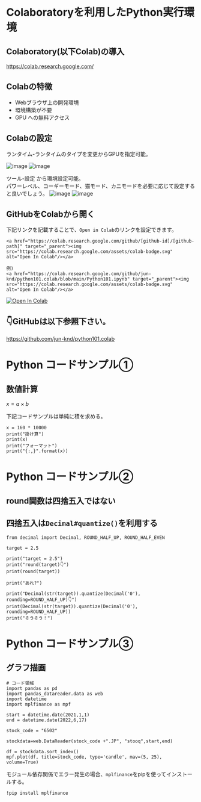 # Colaboratoryを利用したPython実行環境

## Colaboratory(以下Colab)の導入
https://colab.research.google.com/

## Colabの特徴
  - Webブラウザ上の開発環境
  - 環境構築が不要
  - GPU への無料アクセス

## Colabの設定
ランタイム-ランタイムのタイプを変更からGPUを指定可能。  

![image](https://user-images.githubusercontent.com/38905609/174577446-94111208-5da7-4b03-9673-fef83d57c7ad.png)
![image](https://user-images.githubusercontent.com/38905609/174577869-26de9308-dcde-4760-9086-4c56652cfb17.png)



ツール-設定 から環境設定可能。  
パワーレベル、コーギーモード、猫モード、カニモードを必要に応じて設定すると良いでしょう。
![image](https://user-images.githubusercontent.com/38905609/174462253-046191a2-7762-4940-9590-080c3266b2c3.png)
![image](https://user-images.githubusercontent.com/38905609/174462281-654bee21-ee70-4cdb-a5c9-48edf2fa02f9.png)



## GitHubをColabから開く
下記リンクを記載することで、`Open in Colab`のリンクを設定できます。
```
<a href="https://colab.research.google.com/github/[github-id]/[github-path]" target="_parent"><img src="https://colab.research.google.com/assets/colab-badge.svg" alt="Open In Colab"/></a>

例)
<a href="https://colab.research.google.com/github/jun-knd/python101.colab/blob/main/Python101.ipynb" target="_parent"><img src="https://colab.research.google.com/assets/colab-badge.svg" alt="Open In Colab"/></a>
```
<a href="https://colab.research.google.com/github/jun-knd/python101.colab/blob/main/Python101.ipynb" target="_parent"><img src="https://colab.research.google.com/assets/colab-badge.svg" alt="Open In Colab"/></a>

## 👇GitHubは以下参照下さい。
https://github.com/jun-knd/python101.colab



# Python コードサンプル①
## 数値計算
$x = a \times b$

下記コードサンプルは単純に積を求める。
```
x = 160 * 10000
print("掛け算")
print(x)
print("フォーマット")
print("{:,}".format(x))
```


# Python コードサンプル②
## round関数は四捨五入ではない
## 四捨五入は`Decimal#quantize()`を利用する
```
from decimal import Decimal, ROUND_HALF_UP, ROUND_HALF_EVEN

target = 2.5

print("target = 2.5")
print("round(target)👇")
print(round(target))

print("あれ?")

print("Decimal(str(target)).quantize(Decimal('0'), rounding=ROUND_HALF_UP)👇")
print(Decimal(str(target)).quantize(Decimal('0'), rounding=ROUND_HALF_UP))
print("そうそう！")
```

# Python コードサンプル③
## グラフ描画
```
# コード領域
import pandas as pd
import pandas_datareader.data as web
import datetime
import mplfinance as mpf

start = datetime.date(2021,1,1)
end = datetime.date(2022,6,17)

stock_code = "6502"

stockdata=web.DataReader(stock_code +".JP", "stooq",start,end)

df = stockdata.sort_index()
mpf.plot(df, title=stock_code, type='candle', mav=(5, 25), volume=True)
```

モジュール依存関係でエラー発生の場合、`mplfinance`をpipを使ってインストールする。

```
!pip install mplfinance
```
